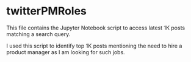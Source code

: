 # twitterPMRoles
This file contains the Jupyter Notebook script to access latest 1K posts matching a search query.

I used this script to identify top 1K posts mentioning the need to hire a product manager as I am looking for such jobs.

